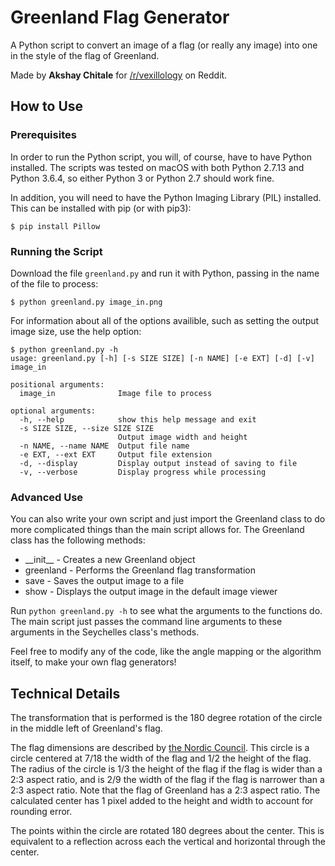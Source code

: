# Greenland Flag Generator

A Python script to convert an image of a flag (or really any image) into one in the style of the flag of Greenland.

Made by **Akshay Chitale** for [/r/vexillology](https://www.reddit.com/r/vexillology/) on Reddit.

## How to Use

### Prerequisites

In order to run the Python script, you will, of course, have to have Python installed. The scripts was tested on macOS with both Python 2.7.13 and Python 3.6.4, so either Python 3 or Python 2.7 should work fine.

In addition, you will need to have the Python Imaging Library (PIL) installed. This can be installed with pip (or with pip3):

```
$ pip install Pillow
```

### Running the Script

Download the file `greenland.py` and run it with Python, passing in the name of the file to process:

```
$ python greenland.py image_in.png
```

For information about all of the options availible, such as setting the output image size, use the help option:

```
$ python greenland.py -h
usage: greenland.py [-h] [-s SIZE SIZE] [-n NAME] [-e EXT] [-d] [-v] image_in

positional arguments:
  image_in              Image file to process

optional arguments:
  -h, --help            show this help message and exit
  -s SIZE SIZE, --size SIZE SIZE
                        Output image width and height
  -n NAME, --name NAME  Output file name
  -e EXT, --ext EXT     Output file extension
  -d, --display         Display output instead of saving to file
  -v, --verbose         Display progress while processing
```

### Advanced Use

You can also write your own script and just import the Greenland class to do more complicated things than the main script allows for. The Greenland class has the following methods:

* \_\_init\_\_ - Creates a new Greenland object
* greenland - Performs the Greenland flag transformation
* save - Saves the output image to a file
* show - Displays the output image in the default image viewer

Run `python greenland.py -h` to see what the arguments to the functions do. The main script just passes the command line arguments to these arguments in the Seychelles class's methods.

Feel free to modify any of the code, like the angle mapping or the algorithm itself, to make your own flag generators!

## Technical Details

The transformation that is performed is the 180 degree rotation of the circle in the middle left of Greenland's flag.  

The flag dimensions are described by [the Nordic Council](http://www.norden.org/en/fakta-om-norden-1/the-nordic-flags/the-greenland-flag). This circle is a circle centered at 7/18 the width of the flag and 1/2 the height of the flag. The radius of the circle is 1/3 the height of the flag if the flag is wider than a 2:3 aspect ratio, and is 2/9 the width of the flag if the flag is narrower than a 2:3 aspect ratio. Note that the flag of Greenland has a 2:3 aspect ratio. The calculated center has 1 pixel added to the height and width to account for rounding error.

The points within the circle are rotated 180 degrees about the center. This is equivalent to a reflection across each the vertical and horizontal through the center.
